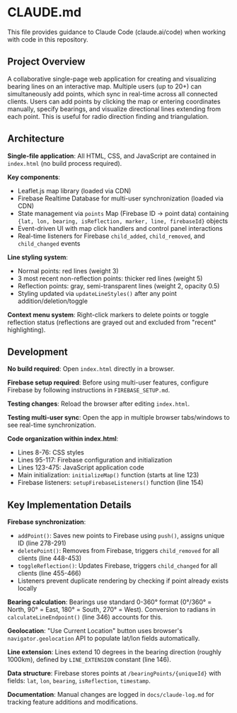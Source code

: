 # CLAUDE.md

This file provides guidance to Claude Code (claude.ai/code) when working with code in this repository.

## Project Overview

A collaborative single-page web application for creating and visualizing bearing lines on an interactive map. Multiple users (up to 20+) can simultaneously add points, which sync in real-time across all connected clients. Users can add points by clicking the map or entering coordinates manually, specify bearings, and visualize directional lines extending from each point. This is useful for radio direction finding and triangulation.

## Architecture

**Single-file application**: All HTML, CSS, and JavaScript are contained in `index.html` (no build process required).

**Key components**:
- Leaflet.js map library (loaded via CDN)
- Firebase Realtime Database for multi-user synchronization (loaded via CDN)
- State management via `points` Map (Firebase ID -> point data) containing `{lat, lon, bearing, isReflection, marker, line, firebaseId}` objects
- Event-driven UI with map click handlers and control panel interactions
- Real-time listeners for Firebase `child_added`, `child_removed`, and `child_changed` events

**Line styling system**:
- Normal points: red lines (weight 3)
- 3 most recent non-reflection points: thicker red lines (weight 5)
- Reflection points: gray, semi-transparent lines (weight 2, opacity 0.5)
- Styling updated via `updateLineStyles()` after any point addition/deletion/toggle

**Context menu system**: Right-click markers to delete points or toggle reflection status (reflections are grayed out and excluded from "recent" highlighting).

## Development

**No build required**: Open `index.html` directly in a browser.

**Firebase setup required**: Before using multi-user features, configure Firebase by following instructions in `FIREBASE_SETUP.md`.

**Testing changes**: Reload the browser after editing `index.html`.

**Testing multi-user sync**: Open the app in multiple browser tabs/windows to see real-time synchronization.

**Code organization within index.html**:
- Lines 8-76: CSS styles
- Lines 95-117: Firebase configuration and initialization
- Lines 123-475: JavaScript application code
- Main initialization: `initializeMap()` function (starts at line 123)
- Firebase listeners: `setupFirebaseListeners()` function (line 154)

## Key Implementation Details

**Firebase synchronization**:
- `addPoint()`: Saves new points to Firebase using `push()`, assigns unique ID (line 278-291)
- `deletePoint()`: Removes from Firebase, triggers `child_removed` for all clients (line 448-453)
- `toggleReflection()`: Updates Firebase, triggers `child_changed` for all clients (line 455-466)
- Listeners prevent duplicate rendering by checking if point already exists locally

**Bearing calculation**: Bearings use standard 0-360° format (0°/360° = North, 90° = East, 180° = South, 270° = West). Conversion to radians in `calculateLineEndpoint()` (line 346) accounts for this.

**Geolocation**: "Use Current Location" button uses browser's `navigator.geolocation` API to populate lat/lon fields automatically.

**Line extension**: Lines extend 10 degrees in the bearing direction (roughly 1000km), defined by `LINE_EXTENSION` constant (line 146).

**Data structure**: Firebase stores points at `/bearingPoints/{uniqueId}` with fields: `lat`, `lon`, `bearing`, `isReflection`, `timestamp`.

**Documentation**: Manual changes are logged in `docs/claude-log.md` for tracking feature additions and modifications.
